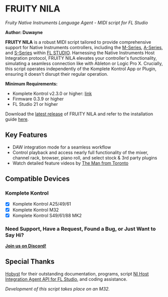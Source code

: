 # FRUITY NILA
*Fruity Native Instruments Language Agent - MIDI script for FL Studio*

**Author: Duwayne**

**FRUITY NILA** is a robust MIDI script tailored to provide comprehensive support for Native Instruments controllers, including the [M-Series](https://www.native-instruments.com/en/products/komplete/keyboards/komplete-kontrol-m32/), [A-Series](https://www.native-instruments.com/en/products/komplete/keyboards/komplete-kontrol-a25-a49-a61), and [S-Series](https://www.native-instruments.com/en/products/komplete/keyboards/komplete-kontrol-s88/) within [FL STUDIO](https://www.image-line.com/). Harnessing the Native Instruments Host Integration protocol, FRUITY NILA elevates your controller's functionality, simulating a seamless connection like with Ableton or Logic Pro X. Crucially, this script operates independently of the Komplete Kontrol App or Plugin, ensuring it doesn't disrupt their regular operation.

**Minimum Requirements:**
- Komplete Kontrol v2.3.0 or higher: [link](https://www.native-instruments.com/en/products/komplete/bundles/komplete-kontrol/)
- Firmware 0.3.9 or higher
- FL Studio 21 or higher

Download the [latest release](https://github.com/soundwrightpro/FLNI_KK/releases/latest) of FRUITY NILA and refer to the installation guide [here](Installation/install.md).

## Key Features

- DAW integration mode for a seamless workflow
- Control playback and access nearly full functionality of the mixer, channel rack, browser, piano roll, and select stock & 3rd party plugins
- Watch detailed feature videos by [The Man from Toronto](https://www.youtube.com/@the.man.from.toronto)

## Compatible Devices

### Komplete Kontrol

- [x] Komplete Kontrol A25/49/61
- [x] Komplete Kontrol M32 
- [x] Komplete Kontrol S49/61/88 MK2

### Need Support, Have a Request, Found a Bug, or Just Want to Say Hi? 

**[Join us on Discord!](https://discord.gg/GeTTWBV)**

## Special Thanks

[Hobyst](https://github.com/hobyst) for their outstanding documentation, programs, script [NI Host Integration Agent API for FL Studio](https://github.com/hobyst/flmidi-nihia), and coding assistance.

*Development of this script takes place on an M32.*
